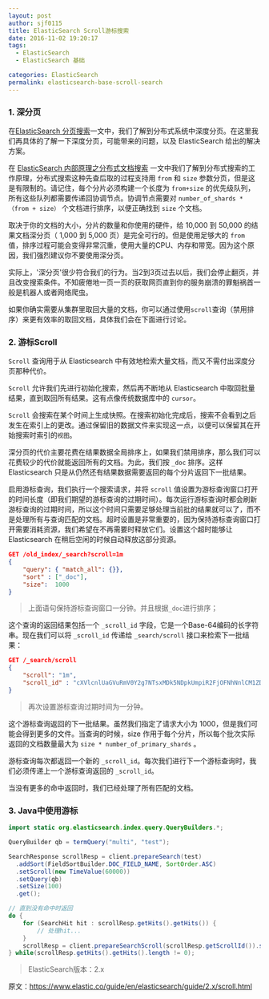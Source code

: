 ```yaml
---
layout: post
author: sjf0115
title: ElasticSearch Scroll游标搜索
date: 2016-11-02 19:20:17
tags:
  - ElasticSearch
  - ElasticSearch 基础

categories: ElasticSearch
permalink: elasticsearch-base-scroll-search
---
```


### 1. 深分页

在[ElasticSearch 分页搜索](http://smartsi.club/2016/10/25/elasticsearch-pagination-search/)一文中，我们了解到分布式系统中深度分页。在这里我们再具体的了解一下深度分页，可能带来的问题，以及 ElasticSearch 给出的解决方案。

在 [ElasticSearch 内部原理之分布式文档搜索](http://smartsi.club/2016/10/26/elasticsearch-internal-distributed-document-search/) 一文中我们了解到分布式搜索的工作原理，分布式搜索这种先查后取的过程支持用 `from` 和 `size` 参数分页，但是这是有限制的。请记住，每个分片必须构建一个长度为 `from+size` 的优先级队列，所有这些队列都需要传递回协调节点。协调节点需要对 `number_of_shards *（from + size）` 个文档进行排序，以便正确找到 `size` 个文档。

取决于你的文档的大小，分片的数量和你使用的硬件，给 10,000 到 50,000 的结果文档深分页（ 1,000 到 5,000 页）是完全可行的。但是使用足够大的 `from` 值，排序过程可能会变得非常沉重，使用大量的CPU、内存和带宽。因为这个原因，我们强烈建议你不要使用深分页。

实际上，'深分页'很少符合我们的行为。当2到3页过去以后，我们会停止翻页，并且改变搜索条件。不知疲倦地一页一页的获取网页直到你的服务崩溃的罪魁祸首一般是机器人或者网络爬虫。

如果你确实需要从集群里取回大量的文档，你可以通过使用`scroll`查询（禁用排序）来更有效率的取回文档，具体我们会在下面进行讨论。

### 2. 游标Scroll

`Scroll` 查询用于从 Elasticsearch 中有效地检索大量文档，而又不需付出深度分页那种代价。

`Scroll` 允许我们先进行初始化搜索，然后再不断地从 Elasticsearch 中取回批量结果，直到取回所有结果。这有点像传统数据库中的 `cursor`。

`Scroll` 会搜索在某个时间上生成快照。在搜索初始化完成后，搜索不会看到之后发生在索引上的更改。通过保留旧的数据文件来实现这一点，以便可以保留其在开始搜索时索引的`视图`。

深分页的代价主要花费在结果数据全局排序上，如果我们禁用排序，那么我们可以花费较少的代价就能返回所有的文档。为此，我们按 `_doc` 排序。这样 Elasticsearch 只是从仍然还有结果数据需要返回的每个分片返回下一批结果。

启用游标查询，我们执行一个搜索请求，并将 `scroll` 值设置为游标查询窗口打开的时间长度（即我们期望的游标查询的过期时间）。每次运行游标查询时都会刷新游标查询的过期时间，所以这个时间只需要足够处理当前批的结果就可以了，而不是处理所有与查询匹配的文档。超时设置是非常重要的，因为保持游标查询窗口打开需要消耗资源，我们希望在不再需要时释放它们。设置这个超时能够让 Elasticsearch 在稍后空闲的时候自动释放这部分资源。

```json
GET /old_index/_search?scroll=1m
{
    "query": { "match_all": {}},
    "sort" : ["_doc"],
    "size":  1000
}
```

> 上面语句保持游标查询窗口一分钟。并且根据`_doc`进行排序；

这个查询的返回结果包括一个 `_scroll_id` 字段，它是一个Base-64编码的长字符串。现在我们可以将 `_scroll_id` 传递给 `_search/scroll` 接口来检索下一批结果：
```json
GET /_search/scroll
{
    "scroll": "1m",
    "scroll_id" : "cXVlcnlUaGVuRmV0Y2g7NTsxMDk5NDpkUmpiR2FjOFNhNnlCM1ZDMWpWYnRROzEwOTk1OmRSamJHYWM4U2E2eUIzVkMxalZidFE7MTA5OTM6ZFJqYkdhYzhTYTZ5QjNWQzFqVmJ0UTsxMTE5MDpBVUtwN2lxc1FLZV8yRGVjWlI2QUVBOzEwOTk2OmRSamJHYWM4U2E2eUIzVkMxalZidFE7MDs="
}
```

> 再次设置游标查询过期时间为一分钟。

这个游标查询返回的下一批结果。虽然我们指定了请求大小为 1000，但是我们可能会得到更多的文件。当查询的时候，size 作用于每个分片，所以每个批次实际返回的文档数量最大为 `size * number_of_primary_shards` 。

游标查询每次都返回一个新的 `_scroll_id`。每次我们进行下一个游标查询时，我们必须传递上一个游标查询返回的 `_scroll_id`。

当没有更多的命中返回时，我们已经处理了所有匹配的文档。

### 3. Java中使用游标

```java
import static org.elasticsearch.index.query.QueryBuilders.*;

QueryBuilder qb = termQuery("multi", "test");

SearchResponse scrollResp = client.prepareSearch(test)
  .addSort(FieldSortBuilder.DOC_FIELD_NAME, SortOrder.ASC)
  .setScroll(new TimeValue(60000))
  .setQuery(qb)
  .setSize(100)
  .get();

// 直到没有命中时返回
do {
    for (SearchHit hit : scrollResp.getHits().getHits()) {
        // 处理hit...
    }
    scrollResp = client.prepareSearchScroll(scrollResp.getScrollId()).setScroll(new TimeValue(60000)).execute().actionGet();
} while(scrollResp.getHits().getHits().length != 0);
```

> ElasticSearch版本：2.x

原文：https://www.elastic.co/guide/en/elasticsearch/guide/2.x/scroll.html
